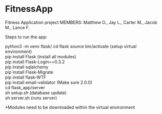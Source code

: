# FitnessApp
Fitness Application project
MEMBERS: Matthew O., Jay L., Carter M., Jacob M., Lance F.

Steps to run the app:

python3 -m venv flask/
cd flask
source bin/activate (setup virtual environment)  
pip install Flask (install all modules)  
pip install Flask-Login==0.3.2  
pip install sqlalchemy  
pip install Flask-Migrate  
pip install flask-WTF  
pip install email-validator (Make sure 2.0.0)   
cd flask_app/server  
sh setup.sh (database update)  
sh server.sh (runs server)
  
*Modules need to be downloaded within the virtual environment
